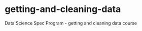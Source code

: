 getting-and-cleaning-data
=========================

Data Science Spec Program - getting and cleaning data course
